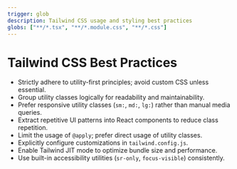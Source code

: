 ```yaml
---
trigger: glob
description: Tailwind CSS usage and styling best practices
globs: ["**/*.tsx", "**/*.module.css", "**/*.css"]
---
```


# Tailwind CSS Best Practices

- Strictly adhere to utility-first principles; avoid custom CSS unless essential.
- Group utility classes logically for readability and maintainability.
- Prefer responsive utility classes (`sm:`, `md:`, `lg:`) rather than manual media queries.
- Extract repetitive UI patterns into React components to reduce class repetition.
- Limit the usage of `@apply`; prefer direct usage of utility classes.
- Explicitly configure customizations in `tailwind.config.js`.
- Enable Tailwind JIT mode to optimize bundle size and performance.
- Use built-in accessibility utilities (`sr-only`, `focus-visible`) consistently.